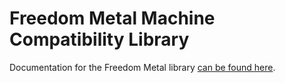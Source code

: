 # Freedom Metal Machine Compatibility Library

Documentation for the Freedom Metal library
[can be found here](https://sifive.github.io/freedom-metal-docs/).
